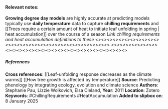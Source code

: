 #### **Relevant notes**:
**Growing degree day models** are highly accurate at predicting models typically use **daily temperature** data to capture **chilling requirements** and [[Trees require a certain amount of heat to initiate leaf unfolding in spring | heat accumulation]] over the course of a season
*Link chilling requirements and heat accumulation definitions to these*
<><><><><><><><><><><><><><><><><><><><><><><><><><><><><>
<><><><><><><><><><><><><><><><><><><><><><><><><><><><><>
##### References
**Cross references**: 
[[Leaf-unfolding response decreases as the climate warms]]
[[How tree growth is affected by temperature]]
**Source**: Predicting phenology by integrating ecology, evolution and climate science
**Authors**: Stephanie Pau, Lizzie Wolkovich, Elsa Cleland, 
**Year**: 2011
**Location**: Zotero
**Keywords**: #ChillingRequirements #HeatAccumulation
**Added to slipbox on**: 8 January 2025